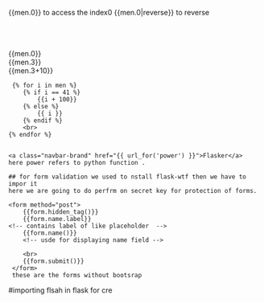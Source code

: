  <!-- to use for loop in render {%%} -->

 {{men.0}}  to access the index0
 {{men.0|reverse}} to reverse

  <br><br><br>
    {{men.0}}
    <br>
    {{men.3}}
    <br>
    {{men.3+10}}

     {% for i in men %}
        {% if i == 41 %}
            {{i + 100}}
        {% else %}
            {{ i }}
        {% endif %}
        <br>
    {% endfor %}


    <a class="navbar-brand" href="{{ url_for('power') }}">Flasker</a>
    here power refers to python function .

    ## for form validation we used to nstall flask-wtf then we have to impor it
    here we are going to do perfrm on secret key for protection of forms.

    <form method="post">
        {{form.hidden_tag()}}
        {{form.name.label}}
    <!-- contains label of like placeholder  -->
        {{form.name()}}
        <!-- usde for displaying name field -->

        <br>
        {{form.submit()}}
     </form>
     these are the forms without bootsrap

#importing flsah in flask for cre
